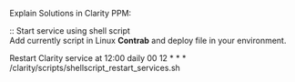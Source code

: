 Explain Solutions in Clarity PPM:

:: Start service using shell script <br/>
Add currently script in Linux <strong>Contrab</strong> and deploy file in your environment.

Restart Clarity service at 12:00 daily
00 12 * * * /clarity/scripts/shellscript_restart_services.sh

